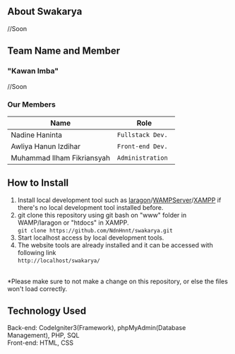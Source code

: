 ## About Swakarya
//Soon<br>

## Team Name and Member
### "Kawan Imba"
//Soon<br>
### Our Members
| Name                           | Role             |
| -------------------------------| ---------------- | 
| Nadine Haninta                 | `Fullstack Dev.` | 
| Awliya Hanun Izdihar           | `Front-end Dev.` | 
| Muhammad Ilham Fikriansyah     | `Administration `|

## How to Install
1. Install local development tool such as [laragon](https://laragon.org/)/[WAMPServer](https://www.wampserver.com/en/)/[XAMPP](https://www.apachefriends.org/download.html) if there's no local development tool installed before.
2. git clone this repository using git bash on "www" folder in WAMP/laragon or "htdocs" in XAMPP. <br>
```git clone https://github.com/NdnHnnt/swakarya.git```
3. Start localhost access by local development tools.
4. The website tools are already installed and it can be accessed with following link <br>
```http://localhost/swakarya/```<br>
<br>
*Please make sure to not make a change on this repository, or else the files won't load correctly.<br>

## Technology Used
Back-end: CodeIgniter3(Framework), phpMyAdmin(Database Management), PHP, SQL <br>
Front-end: HTML, CSS<br>
 
